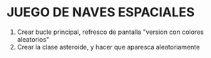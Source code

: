 # JUEGO DE NAVES ESPACIALES

1. Crear bucle principal, refresco de pantalla "version con colores aleatorios"
2. Crear la clase asteroide, y hacer que aparesca aleatoriamente